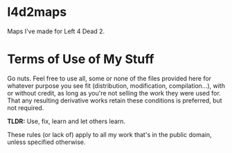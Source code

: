 l4d2maps
========

Maps I've made for Left 4 Dead 2.

Terms of Use of My Stuff
========================

Go nuts. Feel free to use all, some or none of the files provided here for whatever purpose you see fit (distribution, modification, compilation...), with or without credit, as long as you're not selling the work they were used for. That any resulting derivative works retain these conditions is preferred, but not required.

**TLDR:** Use, fix, learn and let others learn.

These rules (or lack of) apply to all my work that's in the public domain, unless specified otherwise.